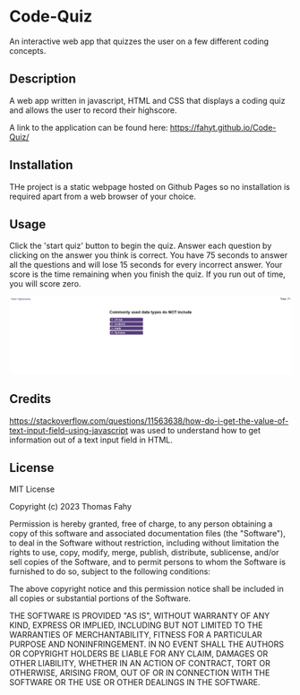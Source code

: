 # Code-Quiz

An interactive web app that quizzes the user on a few different coding concepts.

## Description

A web app written in javascript, HTML and CSS that displays a coding quiz and allows the user to record their highscore.

A link to the application can be found here: https://fahyt.github.io/Code-Quiz/

## Installation

THe project is a static webpage hosted on Github Pages so no installation is required apart from a web browser of your choice.

## Usage

Click the 'start quiz' button to begin the quiz. Answer each question by clicking on the answer you think is correct. You have 75 seconds to answer all the questions and will lose 15 seconds for every incorrect answer.
Your score is the time remaining when you finish the quiz. If you run out of time, you will score zero.

![quiz page website](assets/images/quiz_page.png)

## Credits

https://stackoverflow.com/questions/11563638/how-do-i-get-the-value-of-text-input-field-using-javascript was used to understand how to get information out of a text input field in HTML.

## License

MIT License

Copyright (c) 2023 Thomas Fahy

Permission is hereby granted, free of charge, to any person obtaining a copy
of this software and associated documentation files (the "Software"), to deal
in the Software without restriction, including without limitation the rights
to use, copy, modify, merge, publish, distribute, sublicense, and/or sell
copies of the Software, and to permit persons to whom the Software is
furnished to do so, subject to the following conditions:

The above copyright notice and this permission notice shall be included in all
copies or substantial portions of the Software.

THE SOFTWARE IS PROVIDED "AS IS", WITHOUT WARRANTY OF ANY KIND, EXPRESS OR
IMPLIED, INCLUDING BUT NOT LIMITED TO THE WARRANTIES OF MERCHANTABILITY,
FITNESS FOR A PARTICULAR PURPOSE AND NONINFRINGEMENT. IN NO EVENT SHALL THE
AUTHORS OR COPYRIGHT HOLDERS BE LIABLE FOR ANY CLAIM, DAMAGES OR OTHER
LIABILITY, WHETHER IN AN ACTION OF CONTRACT, TORT OR OTHERWISE, ARISING FROM,
OUT OF OR IN CONNECTION WITH THE SOFTWARE OR THE USE OR OTHER DEALINGS IN THE
SOFTWARE.

